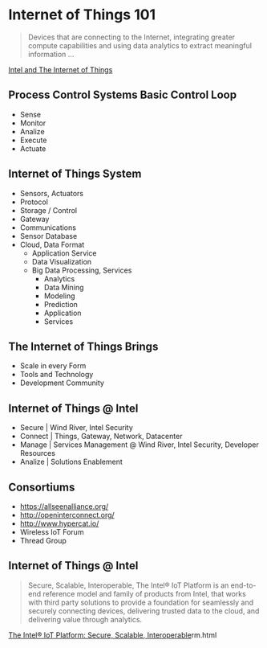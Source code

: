 Internet of Things 101
==

> Devices that are connecting to the Internet, integrating greater compute capabilities and using  data analytics to extract meaningful information ...

[Intel and The Internet of Things](https://newsroom.intel.com/docs/DOC-5224)

## Process Control Systems Basic Control Loop
* Sense
* Monitor
* Analize
* Execute
* Actuate

## Internet of Things System
* Sensors, Actuators
* Protocol
* Storage / Control
* Gateway
* Communications
* Sensor Database
* Cloud, Data Format
  * Application Service
  * Data Visualization
  * Big Data Processing, Services
    * Analytics
    * Data Mining
    * Modeling
    * Prediction
    * Application
    * Services

## The Internet of Things Brings
* Scale in every Form
* Tools and Technology
* Development Community

## Internet of Things @ Intel
* Secure | Wind River, Intel Security
* Connect | Things, Gateway, Network, Datacenter
* Manage | Services Management @ Wind River, Intel Security, Developer Resources
* Analize | Solutions Enablement

## Consortiums
* https://allseenalliance.org/
* http://openinterconnect.org/
* http://www.hypercat.io/
* Wireless IoT Forum
* Thread Group

## Internet of Things @ Intel

> Secure, Scalable, Interoperable, The Intel® IoT Platform is an end-to-end reference model and family of products from Intel, that works with third party solutions to provide a foundation for seamlessly and securely connecting devices, delivering trusted data to the cloud, and delivering value through analytics.

[The Intel® IoT Platform: Secure, Scalable, Interoperable](http://www.intel.com/content/www/us/en/internet-of-things/iot-platfo)rm.html

